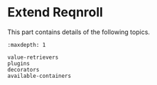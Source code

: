 # Extend Reqnroll

This part contains details of the following topics.

```{toctree}
:maxdepth: 1

value-retrievers
plugins
decorators
available-containers
```

